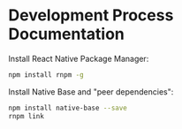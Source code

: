 # Development Process Documentation

Install React Native Package Manager:


```` sh
npm install rnpm -g
````

Install Native Base and "peer dependencies":

```` sh
npm install native-base --save
rnpm link
````
